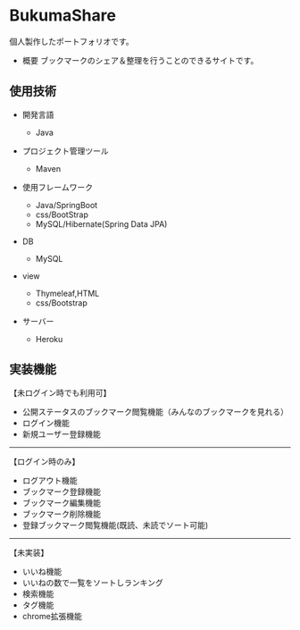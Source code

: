 # BukumaShare
個人製作したポートフォリオです。

- 概要
ブックマークのシェア＆整理を行うことのできるサイトです。

## 使用技術

- 開発言語
  - Java

- プロジェクト管理ツール
  - Maven
  
- 使用フレームワーク
  - Java/SpringBoot
  - css/BootStrap
  - MySQL/Hibernate(Spring Data JPA)
  
- DB
  - MySQL
  
- view
  - Thymeleaf,HTML
  - css/Bootstrap

- サーバー
  - Heroku

## 実装機能

【未ログイン時でも利用可】
-  公開ステータスのブックマーク閲覧機能（みんなのブックマークを見れる）
-  ログイン機能
-  新規ユーザー登録機能
********
【ログイン時のみ】

-  ログアウト機能 
-  ブックマーク登録機能
-  ブックマーク編集機能
-  ブックマーク削除機能
-  登録ブックマーク閲覧機能(既読、未読でソート可能)  
******
【未実装】

- いいね機能
- いいねの数で一覧をソートしランキング
- 検索機能
- タグ機能
- chrome拡張機能
